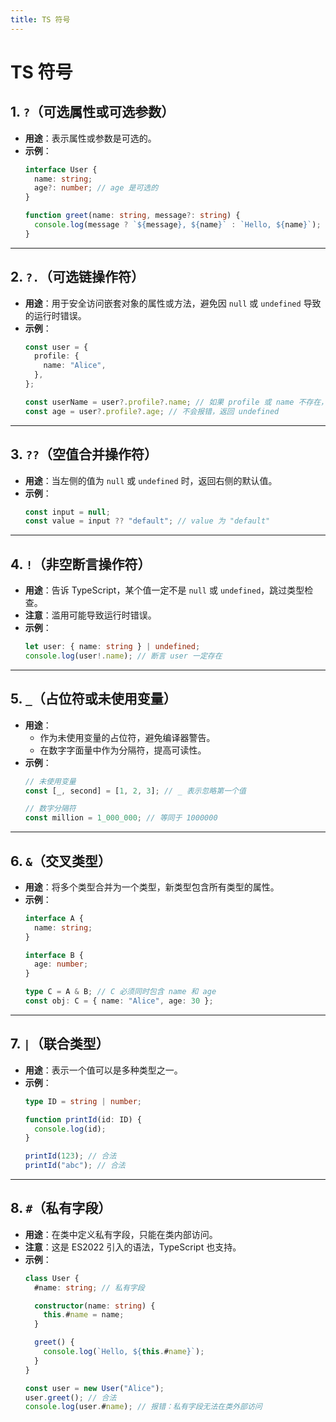 ```yaml
---
title: TS 符号
---
```


# TS 符号


## 1. **`?`（可选属性或可选参数）**
   - **用途**：表示属性或参数是可选的。
   - **示例**：
     ```typescript
     interface User {
       name: string;
       age?: number; // age 是可选的
     }

     function greet(name: string, message?: string) {
       console.log(message ? `${message}, ${name}` : `Hello, ${name}`);
     }
     ```

---

## 2. **`?.`（可选链操作符）**
   - **用途**：用于安全访问嵌套对象的属性或方法，避免因 `null` 或 `undefined` 导致的运行时错误。
   - **示例**：
     ```typescript
     const user = {
       profile: {
         name: "Alice",
       },
     };

     const userName = user?.profile?.name; // 如果 profile 或 name 不存在，返回 undefined
     const age = user?.profile?.age; // 不会报错，返回 undefined
     ```

---

## 3. **`??`（空值合并操作符）**
   - **用途**：当左侧的值为 `null` 或 `undefined` 时，返回右侧的默认值。
   - **示例**：
     ```typescript
     const input = null;
     const value = input ?? "default"; // value 为 "default"
     ```

---

## 4. **`!`（非空断言操作符）**
   - **用途**：告诉 TypeScript，某个值一定不是 `null` 或 `undefined`，跳过类型检查。
   - **注意**：滥用可能导致运行时错误。
   - **示例**：
     ```typescript
     let user: { name: string } | undefined;
     console.log(user!.name); // 断言 user 一定存在
     ```

---

## 5. **`_`（占位符或未使用变量）**
   - **用途**：
     - 作为未使用变量的占位符，避免编译器警告。
     - 在数字字面量中作为分隔符，提高可读性。
   - **示例**：
     ```typescript
     // 未使用变量
     const [_, second] = [1, 2, 3]; // _ 表示忽略第一个值

     // 数字分隔符
     const million = 1_000_000; // 等同于 1000000
     ```

---

## 6. **`&`（交叉类型）**
   - **用途**：将多个类型合并为一个类型，新类型包含所有类型的属性。
   - **示例**：
     ```typescript
     interface A {
       name: string;
     }

     interface B {
       age: number;
     }

     type C = A & B; // C 必须同时包含 name 和 age
     const obj: C = { name: "Alice", age: 30 };
     ```

---

## 7. **`|`（联合类型）**
   - **用途**：表示一个值可以是多种类型之一。
   - **示例**：
     ```typescript
     type ID = string | number;

     function printId(id: ID) {
       console.log(id);
     }

     printId(123); // 合法
     printId("abc"); // 合法
     ```

---

## 8. **`#`（私有字段）**
   - **用途**：在类中定义私有字段，只能在类内部访问。
   - **注意**：这是 ES2022 引入的语法，TypeScript 也支持。
   - **示例**：
     ```typescript
     class User {
       #name: string; // 私有字段

       constructor(name: string) {
         this.#name = name;
       }

       greet() {
         console.log(`Hello, ${this.#name}`);
       }
     }

     const user = new User("Alice");
     user.greet(); // 合法
     console.log(user.#name); // 报错：私有字段无法在类外部访问
     ```